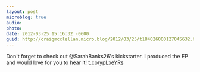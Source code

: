 ```yaml
---
layout: post
microblog: true
audio: 
photo: 
date: 2012-03-25 15:16:32 -0600
guid: http://craigmcclellan.micro.blog/2012/03/25/t184026000127045632.html
---
```

Don't forget to check out @SarahBanks26's kickstarter. I produced the EP and would love for you to hear it! [t.co/ypLxeYRs](http://t.co/ypLxeYRs)
